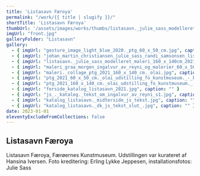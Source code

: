 ```yaml
---
title: 'Listasavn Færoya'
permalink: "/work/{{ title | slugify }}/"
shortTitle: 'Listasavn Færoya'
thumbUrl: '/assets/images/works/thumbs/listasavn._julie_sass_modelleret_maleri_160_x_140cm_2021_ingalvur_av_reyni_kurpaaei_1961_0.jpg'
imgUrl: "front.jpg"
galleryFolder: "Listasavn"
gallery:
  - { imgUrl: "gesture_image_light_blue_2020._ptg_60_x_50_cm.jpg", caption: "" }
  - { imgUrl: "johan_martin_christiansen_julie_sass_randi_samsonsen_listasavn_2021.jpg", caption: "" }
  - { imgUrl: "listasavn._julie_sass_modelleret_maleri_160_x_140cm_2021_ingalvur_av_reyni_kurpaaei_1961_0.jpg", caption: "" }
  - { imgUrl: "maleri_graa_morgen_ingalvur_av_reyni_og_malerier_60_x_50_hhv_blue_gesture_2020_og_untitled_space_gesture_2021.jpg", caption: "" }
  - { imgUrl: "maleri._collage_ptg_2021_160_x_140_cm._olai.jpg", caption: "" }
  - { imgUrl: "ptg_2021_60_x_50_cm._olai_udstilling_fo_kunstmuseum._-_kopi.jpg", caption: "" }
  - { imgUrl: "ptg_2021_160_x_140_cm._olai_udstilling_fo_kunstmuseum._-_kopi.jpg", caption: "" }
  - { imgUrl: "forside_katalog_listasavn_2021.jpg", caption: "" }  
  - { imgUrl: "js_._katalog._tekst_om_ingalvur_av_reyni_s1.jpg", caption: "" }
  - { imgUrl: "katalog_listasavn._midterside_js_tekst.jpg", caption: "" }  
  - { imgUrl: "katalog_listasavn._dk_js_tekst_slut_.jpg", caption: "" }
date: 2023-01-01
eleventyExcludeFromCollections: false
---
```


<div class="txt">
  <h2>Listasavn Færoya</h2>
  <p>Listasavn Færoya, Færøernes Kunstmuseum. Udstillingen var kurateret af Hansina Iversen. Foto kreditering: Erling Lykke Jeppesen, installationsfotos: Julie Sass</p>
<div>